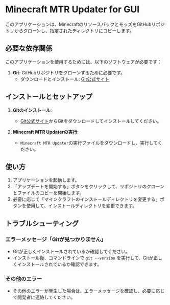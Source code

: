 # Minecraft MTR Updater for GUI

このアプリケーションは、MinecraftのリソースパックとモッズをGitHubリポジトリからクローンし、指定されたディレクトリにコピーします。

## 必要な依存関係

このアプリケーションを使用するためには、以下のソフトウェアが必要です：

1. **Git**: GitHubリポジトリをクローンするために必要です。
   - ダウンロードとインストール: [Git公式サイト](https://git-scm.com/downloads)

## インストールとセットアップ

1. **Gitのインストール**:
   - [Git公式サイト](https://git-scm.com/downloads)からGitをダウンロードしてインストールしてください。

2. **Minecraft MTR Updaterの実行**:
   - `Minecraft MTR Updater`の実行ファイルをダウンロードし、実行してください。

## 使い方

1. アプリケーションを起動します。
2. 「アップデートを開始する」ボタンをクリックして、リポジトリのクローンとファイルのコピーを開始します。
3. 必要に応じて「マインクラフトのインストールディレクトリを変更する」ボタンを使用して、インストールディレクトリを変更できます。

## トラブルシューティング

### エラーメッセージ「Gitが見つかりません」

- Gitが正しくインストールされているか確認してください。
- インストール後、コマンドラインで `git --version` を実行して、Gitが正しくインストールされているか確認できます。

### その他のエラー

- その他のエラーが発生した場合は、エラーメッセージを確認し、必要に応じて開発者に連絡してください。

